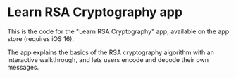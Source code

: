 # Learn RSA Cryptography app

This is the code for the "Learn RSA Cryptography" app, available on the app store (requires iOS 16).

The app explains the basics of the RSA cryptography algorithm with an interactive walkthrough, and lets users encode and decode their own messages.
